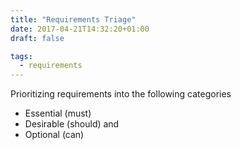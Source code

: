 ```yaml
---
title: "Requirements Triage"
date: 2017-04-21T14:32:20+01:00
draft: false

tags: 
  - requirements
---
```


Prioritizing requirements into the following categories

*   Essential (must)
*   Desirable (should) and
*   Optional (can)
